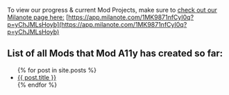To view our progress & current Mod Projects, make sure to [check out our Milanote page here:](https://app.milanote.com/1MK9871nfCyI0q?p=yChJMLsHoyb)
[https://app.milanote.com/1MK9871nfCyI0q?p=yChJMLsHoyb](https://app.milanote.com/1MK9871nfCyI0q?p=yChJMLsHoyb)

## List of all Mods that Mod A11y has created so far:
<ul>
  {% for post in site.posts %}
    <li>
      <a href="{{ post.url }}">{{ post.title }}</a>
    </li>
  {% endfor %}
</ul>
